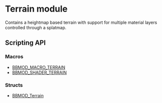 # Terrain module
Contains a heightmap based terrain with support for multiple material layers
controlled through a splatmap.

## Scripting API
### Macros
* [BBMOD_MACRO_TERRAIN](./BBMOD_MACRO_TERRAIN.html)
* [BBMOD_SHADER_TERRAIN](./BBMOD_SHADER_TERRAIN.html)

### Structs
* [BBMOD_Terrain](./BBMOD_Terrain.html)
